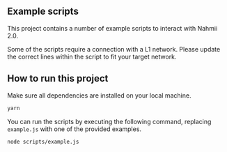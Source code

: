 ## Example scripts
This project contains a number of example scripts to interact with Nahmii 2.0.

Some of the scripts require a connection with a L1 network.
Please update the correct lines within the script to fit your target network.

## How to run this project

Make sure all dependencies are installed on your local machine.

```sh
yarn
```

You can run the scripts by executing the following command, replacing `example.js` with one of the provided examples.

```sh
node scripts/example.js
```
